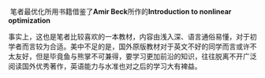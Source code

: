 ​		笔者最优化所用书籍借鉴了**Amir Beck**所作的**Introduction to nonlinear optimization**

​		事实上，这也是笔者比较喜欢的一本教材，内容由浅入深、语言通俗易懂，对于初学者而言较为合适。美中不足的是，国外原版教材对于英文不好的同学而言或许不太友好，但是毕竟鱼与熊掌不可兼得，要学习更加前沿的知识，往往脱离不开广泛阅读国外优秀著作，英语能力与水准也对之后的学习大有裨益。

​		
